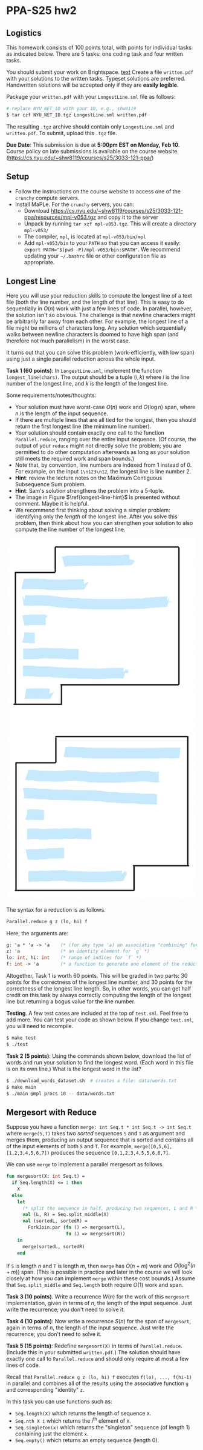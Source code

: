 # PPA-S25 hw2

## Logistics

This homework consists of 100 points total, with points for individual
tasks as indicated below. There are 5 tasks: one coding task and four
written tasks.

You should submit your work on Brightspace.
[text](vscode-local:/Users/parvathi/Library/Mobile%20Documents/com~apple~CloudDocs/MSCS/NYU%20stuff/SEM%202/PIPA/hw2)
Create a file `written.pdf` with your solutions to the written tasks. Typeset
solutions are preferred. Handwritten solutions will
be accepted only if they are **easily legible**.

Package your `written.pdf` with your `LongestLine.sml` file as follows:
```bash
# replace NYU_NET_ID with your ID, e.g., shw8119
$ tar czf NYU_NET_ID.tgz LongestLine.sml written.pdf
```

The resulting `.tgz` archive should contain only `LongestLine.sml` and
`written.pdf`. To submit, upload this `.tgz` file.

**Due Date**: This submission is due at **5:00pm EST on Monday, Feb 10**.
Course policy on late submissions is available on the course website.
(https://cs.nyu.edu/~shw8119/courses/s25/3033-121-ppa/)

## Setup

* Follow the instructions on the course website to access one of the `crunchy`
compute servers.
* Install MaPLe. For the `crunchy` servers, you can:
    - Download https://cs.nyu.edu/~shw8119/courses/s25/3033-121-ppa/resources/mpl-v053.tgz and copy it to the server
    - Unpack by running `tar xzf mpl-v053.tgz`. This will create a directory
    `mpl-v053/`
    - The compiler, `mpl`, is located at `mpl-v053/bin/mpl`
    - Add `mpl-v053/bin` to your `PATH` so that you can access it easily:
    `export PATH="$(pwd -P)/mpl-v053/bin:$PATH"`. We recommend updating your
    `~/.bashrc` file or other configuration file as appropriate.

## Longest Line

Here you will use your reduction skills to compute the longest line of a text
file (both the line number, and the length of that line).
This is easy to do sequentially in $O(n)$ work with just a few lines of code.
In parallel, however, the solution isn't so obvious. The challenge is that
newline characters might be arbitrarily far away from each other. For example,
the longest line of a file might be millions of characters long. Any solution
which sequentially walks between newline characters is doomed to have
high span (and therefore not much parallelism) in the worst case.

It turns out that you can solve this problem (work-efficiently,
with low span) using just a single parallel reduction across the whole input.

**Task 1 (60 points)**: In `LongestLine.sml`, implement the function
`longest_line(chars)`. The output should be a tuple $(i, k)$ where $i$ is the
line number of the longest line, and $k$ is the length of the longest line.

Some requirements/notes/thoughts:

  * Your solution must have worst-case $O(n)$ work and $O(\log n)$ span, where
  $n$ is the length of the input sequence.
  * If there are multiple lines that are all tied for the longest, then you
  should return the first longest line (the minimum line number).
  * Your solution should contain exactly one call to the function
  `Parallel.reduce`, ranging over the entire input sequence. (Of course,
  the output of your `reduce` might not directly solve the problem; you are
  permitted to do other computation afterwards as long as your solution still
  meets the required work and span bounds.)
  * Note that, by convention, line numbers are indexed from 1 instead of 0.
  For example, on the input `1\n123\n12`, the longest line is line number 2.
  * **Hint**: review the lecture notes on the Maximum Contiguous Subsequence
  Sum problem.
  * **Hint**: Sam's solution strengthens the problem into a 5-tuple.
  * The image in Figure $\ref{longest-line-hint}$ is presented without comment.
  Maybe it is helpful.
  * We recommend first thinking about solving a simpler problem: identifying
  only the *length* of the longest line. After you solve this problem, then
  think about how you can strengthen your solution to also compute the line
  number of the longest line.

![$\label{longest-line-hint}$ Perhaps a hint for the longest line problem?](./longest-line-hint.png)

The syntax for a reduction is as follows.
```sml
Parallel.reduce g z (lo, hi) f
```
Here, the arguments are:
```sml
g: 'a * 'a -> 'a    (* (for any type 'a) an associative "combining" function *)
z: 'a               (* an identity element for `g` *)
lo: int, hi: int    (* range of indices for `f` *)
f: int -> 'a        (* a function to generate one element of the reduction *)
```

Altogether, Task 1 is worth 60 points. This will be graded in two parts:
30 points for the correctness of the longest line number, and 30 points for the
correctness of the longest line length. So, in other words, you can get half
credit on this task by always correctly computing the length of the longest
line but returning a bogus value for the line number.

**Testing**. A few test cases are included at the top of `test.sml`. Feel free
to add more. You can test your code as shown below. If you change `test.sml`,
you will need to recompile.
```bash
$ make test
$ ./test
```

**Task 2 (5 points)**: Using the commands shown below, download the list of
words and run your solution to find the longest word. (Each word in this file
is on its own line.) What is the longest word in the list?
```bash
$ ./download_words_dataset.sh  # creates a file: data/words.txt
$ make main
$ ./main @mpl procs 10 -- data/words.txt
```


## Mergesort with Reduce

Suppose you have a function
`merge: int Seq.t * int Seq.t -> int Seq.t` where `merge(S,T)` takes two
*sorted* sequences `S` and `T` as argument and merges them, producing an output
sequence that is sorted and contains all of the input elements of both `S` and
`T`. For example, `merge([0,5,6],[1,2,3,4,5,6,7])` produces the sequence
`[0,1,2,3,4,5,5,6,6,7]`.

We can use `merge` to implement a parallel mergesort as follows.
```sml
fun mergesort(X: int Seq.t) =
  if Seq.length(X) <= 1 then
    X
  else
    let
      (* split the sequence in half, producing two sequences, L and R *)
      val (L, R) = Seq.split_middle(X)
      val (sortedL, sortedR) =
        ForkJoin.par (fn () => mergesort(L),
                      fn () => mergesort(R))
    in
      merge(sortedL, sortedR)
    end
```

If `S` is length $n$ and `T` is length $m$, then `merge` has $O(n+m)$ work
and $O(\log^2(n + m))$ span. (This is possible in practice and later in the
course we will look closely at how you can implement `merge` within these
cost bounds.) Assume that `Seq.split_middle` and `Seq.length` both require
$O(1)$ work and span.

**Task 3 (10 points)**. Write a recurrence $W(n)$ for the work of this
`mergesort` implementation, given in terms of $n$, the length of the input
sequence. Just write the recurrence; you don't need to solve it.

**Task 4 (10 points)**: Now write a recurrence $S(n)$ for the span of
`mergesort`, again in terms of $n$, the length of the input sequence.
Just write the recurrence; you don't need to solve it.

**Task 5 (15 points)**: Redefine `mergesort(X)` in terms of `Parallel.reduce`.
(Include this in your submitted `written.pdf`.) The solution should have
exactly  one call to `Parallel.reduce` and should only require at most a few
lines of code.

Recall that `Parallel.reduce g z (lo, hi) f`
executes `f(lo), ..., f(hi-1)` in parallel and combines all of the results
using the associative function `g` and corresponding "identity" `z`.

In this task you can use functions such as:

  * `Seq.length(X)` which returns the length of sequence `X`.
  * `Seq.nth X i` which returns the $i^\text{th}$ element of `X`.
  * `Seq.singleton(x)` which returns the "singleton" sequence (of length 1)
    containing just the element `x`.
  * `Seq.empty()` which returns an empty sequence (length 0).